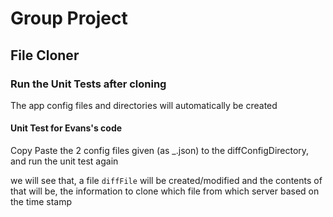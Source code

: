 # Group Project 

## File Cloner



### Run the Unit Tests after cloning

The app config files and directories will automatically be created

#### Unit Test for Evans's code

Copy Paste the 2 config files given (as <ip>_<port>.json) to the diffConfigDirectory,
and run the unit test again

we will see that, a file `diffFile` will be created/modified and the contents of that will be,
the information to clone which file from which server based on the time stamp